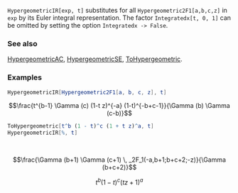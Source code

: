 `HypergeometricIR[exp, t]` substitutes for all `Hypergeometric2F1[a,b,c,z]` in `exp` by its Euler integral representation. The factor `Integratedx[t, 0, 1]` can be omitted by setting the option `Integratedx -> False`.

### See also

[HypergeometricAC](HypergeometricAC), [HypergeometricSE](HypergeometricSE), [ToHypergeometric](ToHypergeometric).

### Examples

```mathematica
HypergeometricIR[Hypergeometric2F1[a, b, c, z], t]
```

$$\frac{t^{b-1} \Gamma (c) (1-t z)^{-a} (1-t)^{-b+c-1}}{\Gamma (b) \Gamma (c-b)}$$

```mathematica
ToHypergeometric[t^b (1 - t)^c (1 + t z)^a, t]
HypergeometricIR[%, t] 
  
 

```

$$\frac{\Gamma (b+1) \Gamma (c+1) \, _2F_1(-a,b+1;b+c+2;-z)}{\Gamma (b+c+2)}$$

$$t^b (1-t)^c (t z+1)^a$$
